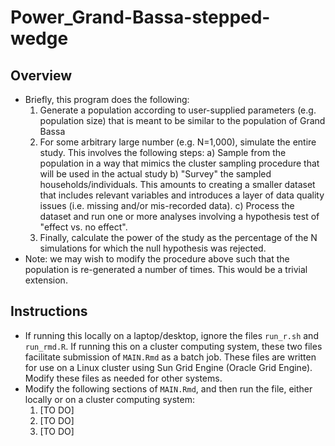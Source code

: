 # Power_Grand-Bassa-stepped-wedge

## Overview
- Briefly, this program does the following:
    1) Generate a population according to user-supplied parameters (e.g. population size) that is meant to be similar to the population of Grand Bassa
	2) For some arbitrary large number (e.g. N=1,000), simulate the entire study. This involves the following steps:
	    a) Sample from the population in a way that mimics the cluster sampling procedure that will be used in the actual study
		b) "Survey" the sampled households/individuals. This amounts to creating a smaller dataset that includes relevant variables and introduces a layer of data quality issues (i.e. missing and/or mis-recorded data).
		c) Process the dataset and run one or more analyses involving a hypothesis test of "effect vs. no effect".
	3) Finally, calculate the power of the study as the percentage of the N simulations for which the null hypothesis was rejected.
- Note: we may wish to modify the procedure above such that the population is re-generated a number of times. This would be a trivial extension.

## Instructions

- If running this locally on a laptop/desktop, ignore the files `run_r.sh` and `run_rmd.R`. If running this on a cluster computing system, these two files facilitate submission of `MAIN.Rmd` as a batch job. These files are written for use on a Linux cluster using Sun Grid Engine (Oracle Grid Engine). Modify these files as needed for other systems.
- Modify the following sections of `MAIN.Rmd`, and then run the file, either locally or on a cluster computing system:
    1) [TO DO]
	2) [TO DO]
	3) [TO DO]
